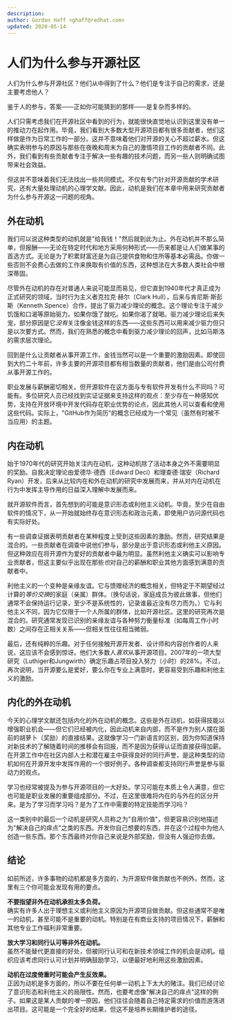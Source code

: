 ```yaml
---
description:
author: Gordon Haff <ghaff@redhat.com>
updated: 2020-05-14
---
```


# 人们为什么参与开源社区

人们为什么参与开源社区？他们从中得到了什么？他们是专注于自己的需求，还是主要考虑他人？

鉴于人的参与，答案——正如你可能猜到的那样——是复杂而多样的。

人们只需考虑我们在开源社区中看到的行为，就能很快直觉地认识到这里没有单一的推动力在起作用。毕竟，我们看到大多数大型开源项目都有很多贡献者，他们这样做是作为日常工作的一部分。这并不意味着他们对开源的关心不超过薪水。但这确实表明参与的原因与那些在夜晚和周末为自己的激情项目工作的贡献者不同。此外，我们看到有些贡献者专注于解决一些有趣的技术问题，而另一些人则明确试图带来社会效益。

但这并不意味着我们无法找出一些共同模式。不仅有专门针对开源贡献的学术研究，还有大量处理动机的心理学文献。因此，动机是我们在本章中用来研究贡献者为什么参与开源这一问题的视角。

## 外在动机

我们可以说这种类型的动机就是"给我钱！"然后就到此为止。外在动机并不那么简单，但报酬——无论在特定时代和地方采用何种形式——历来都是让人们做某事的首选方式。无论是为了积累财富还是为自己提供食物和住所等基本必需品。你做一些否则不会费心去做的工作来换取有价值的东西，这种想法在大多数人类社会中根深蒂固。

尽管外在动机的存在对普通人来说可能显而易见，但它直到1940年代才真正成为正式研究的领域，当时行为主义者克拉克·赫尔（Clark Hull），后来与肯尼斯·斯彭斯（Kenneth Spence）合作，提出了驱力减少理论的概念。这个理论专注于减少饥饿和口渴等原始驱力。如果你饿了就吃。如果你渴了就喝。驱力减少理论后来失宠，部分原因是它*没有*关注像金钱这样的东西——这些东西可以用来减少驱力但只是以次要方式。然而，我们在熟悉的概念中看到驱力减少理论的回声，比如马斯洛的需求层次理论。

回到是什么让贡献者从事开源工作，金钱当然可以是一个重要的激励因素。即使回到大约二十年前，许多主要的开源项目都有相当数量的贡献者，他们是由公司付费从事开源工作的。

职业发展与薪酬密切相关。但开源软件在这方面与专有软件开发有什么不同吗？可能有。多位研究人员已经找到实证证据来支持这样的观点：至少存在一种感知优势，支持在开放环境中开发代码存在职业优势的论点，因此其他人可以查看和使用这些代码。实际上，"GitHub作为简历"的概念已经成为一个常见（虽然有时被不当应用）的主题。

## 内在动机

始于1970年代的研究开始关注内在动机，这种动机除了活动本身之外不需要明显的奖励。自我决定理论由爱德华·德西（Edward Deci）和理查德·瑞安（Richard Ryan）开发，后来从比较内在和外在动机的研究中发展而来，并从对内在动机在行为中发挥主导作用的日益深入理解中发展而来。

就开源软件而言，首先想到的可能是意识形态或利他主义动机。毕竟，至少在自由软件的情况下，从一开始就始终存在意识形态和政治元素，即使用户访问源代码也有实际好处。

有一些调查证据表明贡献者在某种程度上受到这些因素的激励。然而，研究结果是混合的。一些贡献者在调查中说他们参与，部分是出于意识形态或利他主义原因。但这种效应在将开源作为爱好的贡献者中最为明显。虽然利他主义确实可以影响专业贡献者，但这主要似乎出现在那些*也*对自己的薪酬和职业其他方面感到满意的贡献者中。

利他主义的一个变种是亲缘友谊。它与馈赠经济的概念相关，但特定于不期望经过计算的*等价交换*的家庭（亲属）群体。（换句话说，家庭成员为彼此做事，但他们通常不会保持运行记录，至少不是系统性的，记录谁最近没有尽力而为。）它与利他主义不同，因为它仅限于一个人所属的群体，比如开源社区。这里的研究再次是混合的。研究通常发现已识别的亲缘友谊与各种努力衡量标准（如每周工作小时数）之间存在正相关关系——但相关性往往相当微弱。

最后，还有纯粹的乐趣。对于任何接触开源开发者、设计师和内容创作者的人来说，这应该不会感到惊讶。他们大多数人*喜欢*从事开源项目。2007年的一项大型研究（Luthiger和Jungwirth）确定乐趣占项目投入努力（小时）的28%。不过，再次说明，当开源要么是爱好，要么你在专业上满意时，更容易受到乐趣和利他主义的激励。

## 内化的外在动机

今天的心理学文献还包括内化的外在动机的概念。这些是外在动机，如获得技能以增强职业机会——但它们已经被内化，因此动机来自内部，而不是作为别人摆在面前的胡萝卜（奖励）的直接结果。这就像学习一门新语言的区别，因为你知道保持对新技术的了解随着时间的推移会有回报，而不是因为获得认证而直接获得加薪。在开源工作中在社区内部人士和潜在雇主中获得良好的同行声誉，是这种类型的动机如何在开源开发中发挥作用的一个很好例子。各种调查都支持同行声誉是参与驱动力的观点。

学习也经常被提及为参与开源项目的一大好处。学习可能在本质上令人满意，但它也可能是职业发展的重要组成部分。不过，在这里很难将内在的与外在的区分开来。是为了学习而学习吗？是为了工作中需要的特定技能而学习吗？

这一类别中的最后一个动机是研究人员称之为"自用价值"，但更容易识别地描述为"解决自己的痒点"之类的东西。开发你自己想要的东西，并在这个过程中为他人创造一些东西。那个东西最终对你自己来说是外部奖励，但没有人强迫你去做。

## 结论

如前所述，许多事物的动机都是多方面的，为开源软件做贡献也不例外。然而，这里有三个你可能会发现有用的要点。

**不要指望非外在动机承担太多负荷。**  
确实有许多人出于理想主义或利他主义原因为开源项目做贡献。但这些通常不是唯一的动机，甚至可能不是重要的动机。特别是在有商业支持的项目情况下，薪酬和其他专业工作福利非常重要。

**放大学习和同行认可等非外在动机。**  
虽然不能替代更直接的好处，但被同行认可和在新技术领域工作的机会是动机。组织应该考虑同行认可计划并明确鼓励学习，以便最好地利用这些激励因素。

**动机在过度倚重时可能会产生反效果。**  
正因为动机是多方面的，所以不要在任何单一动机上下太大的赌注。我们已经讨论了意识形态和利他主义的局限性。然而，也要考虑像"解决自己的痒点"这样的例子。如果这是某人贡献的*唯一*原因，他们往往会随着自己特定需求的价值而游荡进出项目。这可能是一个完全好的结果，但这不是培养长期维护者的途径。
